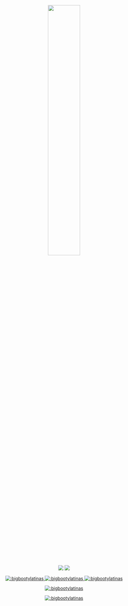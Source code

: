 <p align=center>
  <a href="https://discord.com/users/277674827215536129"><img src="https://lanyard-profile-readme.vercel.app/api/277674827215536129" width=45%></a>
</p>

<p align="center">
  <a href="https://github.com/bigbootylatinas"><img src="https://img.shields.io/github/followers/bigbootylatinas?style=for-the-badge"></img></a>
  <a href="https://github.com/bigbootylatinas"><img src="https://img.shields.io/github/stars/bigbootylatinas?style=for-the-badge"></img></a>
</p>

<p align="center">
  <a href="https://www.roblox.com/users/81777/profile"><img src="https://j2sh.replit.app/profile/81777" alt=":bigbootylatinas" />
  <a href="https://www.roblox.com/users/81777/profile"><img src="https://j2sh.replit.app/profile/4327514471" alt=":bigbootylatinas" />
  <a href="https://www.roblox.com/users/81777/profile"><img src="https://j2sh.replit.app/profile/4348236369" alt=":bigbootylatinas" />
  </p>
<p align="center"><a href="https://www.roblox.com/users/81777/profile"><img src="https://j2sh.replit.app/profile/4327514471" alt=":bigbootylatinas" /></p>
<p align="center"><a href="https://www.roblox.com/users/81777/profile"><img src="https://j2sh.replit.app/profile/4348236369" alt=":bigbootylatinas" /></p>
  
